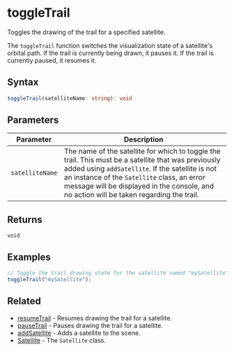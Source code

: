 # toggleTrail

Toggles the drawing of the trail for a specified satellite.

The `toggleTrail` function switches the visualization state of a satellite's orbital path. If the trail is currently being drawn, it pauses it. If the trail is currently paused, it resumes it.

## Syntax

```typescript
toggleTrail(satelliteName: string): void
```

## Parameters

| Parameter     | Description                                                                                                                                                                                                                                                                                                                          |
|---------------|---------------------------------------------------------------------------------------------------------------------------------------------------------------------------------------------------------------------------------------------------------------------------------------------------------------------------------------|
| `satelliteName` | The name of the satellite for which to toggle the trail.  This must be a satellite that was previously added using `addSatellite`. If the satellite is not an instance of the `Satellite` class, an error message will be displayed in the console, and no action will be taken regarding the trail. |

## Returns

`void`

## Examples

```javascript
// Toggle the trail drawing state for the satellite named "mySatellite"
toggleTrail("mySatellite");
```

## Related

- [resumeTrail](/dsl/commands/resumeTrail) - Resumes drawing the trail for a satellite.
- [pauseTrail](/dsl/commands/pauseTrail) - Pauses drawing the trail for a satellite.
- [addSatellite](/dsl/commands/addSatellite) - Adds a satellite to the scene.
- [Satellite](/dsl/classes/satellite) - The `Satellite` class.
